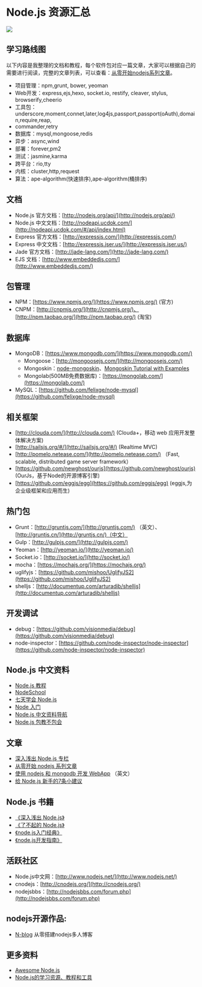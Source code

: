 # Node.js 资源汇总

![](http://blog.fens.me/wp-content/uploads/2013/05/nodejs-1.png)

## 学习路线图
以下内容是我整理的文档和教程，每个软件包对应一篇文章，大家可以根据自己的需要进行阅读，完整的文章列表，可以查看：[从零开始nodejs系列文章](http://blog.fens.me/series-nodejs/)。

* 项目管理：npm,grunt, bower, yeoman
* Web开发：express,ejs,hexo, socket.io, restify, cleaver, stylus, browserify,cheerio
* 工具包：underscore,moment,connet,later,log4js,passport,passport(oAuth),domain,require,reap,
* commander,retry
* 数据库：mysql,mongoose,redis
* 异步：async,wind
* 部署：forever,pm2
* 测试：jasmine,karma
* 跨平台：rio,tty
* 内核：cluster,http,request
* 算法：ape-algorithm(快速排序),ape-algorithm(桶排序)

## 文档

* Node.js 官方文档：[http://nodejs.org/api/](http://nodejs.org/api/)
* Node.js 中文文档：[http://nodeapi.ucdok.com/](http://nodeapi.ucdok.com/#/api/index.html)
* Express 官方文档：[http://expressjs.com/](http://expressjs.com/)
* Express 中文文档：[http://expressjs.jser.us/](http://expressjs.jser.us/)
* Jade 官方文档：[http://jade-lang.com/](http://jade-lang.com/)
* EJS 文档：[http://www.embeddedjs.com/](http://www.embeddedjs.com/)

## 包管理

* NPM：[https://www.npmjs.org/](https://www.npmjs.org/) (官方)
* CNPM：[http://cnpmjs.org/](http://cnpmjs.org/)、[http://npm.taobao.org/](http://npm.taobao.org/) (淘宝)

## 数据库

* MongoDB：[https://www.mongodb.com/](https://www.mongodb.com/)
	* Mongoose：[http://mongoosejs.com/](http://mongoosejs.com/)
	* Mongoskin：[node-mongoskin](https://github.com/kissjs/node-mongoskin)、[Mongoskin Tutorial with Examples](http://www.hacksparrow.com/mongoskin-tutorial-with-examples.html)
	* Mongolab(500MB免费数据库)：[https://mongolab.com/](https://mongolab.com/)
* MySQL：[https://github.com/felixge/node-mysql](https://github.com/felixge/node-mysql)

## 相关框架

* [http://clouda.com/](http://clouda.com/) (Clouda+，移动 web 应用开发整体解决方案)
* [http://sailsjs.org/#/](http://sailsjs.org/#/) (Realtime MVC)
* [http://pomelo.netease.com/](http://pomelo.netease.com/) （Fast, scalable, distributed game server framework）
* [https://github.com/newghost/ourjs](https://github.com/newghost/ourjs) (OurJs，基于Node的开源博客引擎)
* [https://github.com/eggjs/egg](https://github.com/eggjs/egg) (eggjs,为企业级框架和应用而生)

## 热门包

* Grunt：[http://gruntjs.com/](http://gruntjs.com/) （英文）、[http://gruntjs.cn/](http://gruntjs.cn/)（中文）
* Gulp：[http://gulpjs.com/](http://gulpjs.com/)
* Yeoman：[http://yeoman.io/](http://yeoman.io/)
* Socket.io：[http://socket.io/](http://socket.io/)
* mocha：[https://mochajs.org/](https://mochajs.org/)
* uglifyjs：[https://github.com/mishoo/UglifyJS2](https://github.com/mishoo/UglifyJS2)
* shelljs：[http://documentup.com/arturadib/shelljs](http://documentup.com/arturadib/shelljs)

## 开发调试

* debug：[https://github.com/visionmedia/debug](https://github.com/visionmedia/debug)
* node-inspector：[https://github.com/node-inspector/node-inspector](https://github.com/node-inspector/node-inspector)

## Node.js 中文资料

* [Node.js 教程](http://www.runoob.com/nodejs/nodejs-tutorial.html)
* [NodeSchool](http://nodeschool.io/zh-cn/)
* [七天学会 Node.js](http://nqdeng.github.io/7-days-nodejs/)
* [Node 入门](http://www.nodebeginner.org/index-zh-cn.html)
* [Node.js 中文资料导航](https://github.com/youyudehexie/node123)
* [Node.js 包教不包会](https://github.com/alsotang/node-lessons)

## 文章

* [深入浅出 Node.js 专栏](http://www.infoq.com/cn/master-nodejs/articles/)
* [从零开始 nodejs 系列文章](http://blog.fens.me/series-nodejs/)
* [使用 nodejs 和 mongodb 开发 WebApp](http://dailyjs.com/tags.html#lmawa) （英文）
* [给 Node.js 新手的7条小建议](http://cnodejs.org/topic/525216a3f29c7bbd3c877cbf)

## Node.js 书籍

* [《深入浅出 Node.js》](http://book.douban.com/subject/25768396/)
* [《了不起的 Node.js》](http://book.douban.com/subject/25767596/)
* [《node.js入门经典》](http://book.douban.com/subject/23780706/)
* [《node.js开发指南》](http://book.douban.com/subject/10789820/)

## 活跃社区

* Node.js中文网：[http://www.nodejs.net/](http://www.nodejs.net/)
* cnodejs：[http://cnodejs.org/](http://cnodejs.org/)
* nodejsbbs：[http://nodejsbbs.com/forum.php](http://nodejsbbs.com/forum.php)

## nodejs开源作品:

* [N-blog](https://github.com/nswbmw/N-blog) 从零搭建nodejs多人博客
 
## 更多资料

* [Awesome Node.js](https://github.com/sindresorhus/awesome-nodejs)
* [Node.js的学习资源、教程和工具](http://blog.jobbole.com/75084/)
